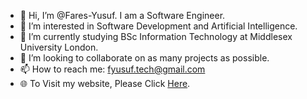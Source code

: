- 👋 Hi, I’m @Fares-Yusuf. I am a Software Engineer.
- 👀 I’m interested in Software Development and Artificial Intelligence.
- 🌱 I’m currently studying BSc Information Technology at Middlesex University London.
- 💞️ I’m looking to collaborate on as many projects as possible.
- 📫 How to reach me: fyusuf.tech@gmail.com
- 🌐 To Visit my website, Please Click <a href="https://www.faresyusuf.net/">Here</a>.
<!---
Fares-Yusuf/Fares-Yusuf is a ✨ special ✨ repository because its `README.md` (this file) appears on your GitHub profile.
You can click the Preview link to take a look at your changes.
--->
